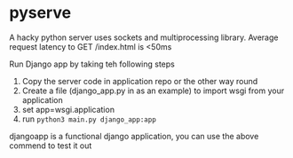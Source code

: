 # pyserve

A hacky python server uses sockets and multiprocessing library. Average request latency to GET /index.html is <50ms

Run Django app by taking teh following steps

1. Copy the server code in application repo or the other way round
2. Create a file (django_app.py in as an example) to import wsgi from your application
3. set app=wsgi.application
4. run `python3 main.py django_app:app`

djangoapp is a functional django application, you can use the above commend to test it out
